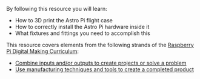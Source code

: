 By following this resource you will learn:

- How to 3D print the Astro Pi flight case
- How to correctly install the Astro Pi hardware inside it
- What fixtures and fittings you need to accomplish this

This resource covers elements from the following strands of the [Raspberry Pi Digital Making Curriculum](https://www.raspberrypi.org/curriculum/):

- [Combine inputs and/or outputs to create projects or solve a problem](https://www.raspberrypi.org/curriculum/physical-computing/builder)
- [Use manufacturing techniques and tools to create a completed product](https://www.raspberrypi.org/curriculum/manufacture/developer)
